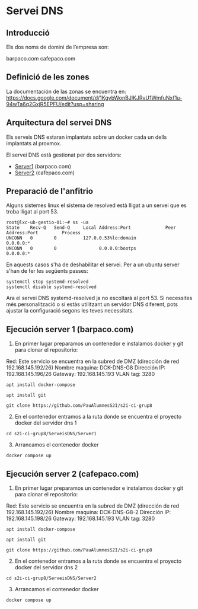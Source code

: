 # Servei DNS

## Introducció
Els dos noms de domini de l’empresa son:

barpaco.com
cafepaco.com 

## Definició de les zones
La documentación de las zonas se encuentra en: https://docs.google.com/document/d/1KgvbWonBJlKJRvU1WmfuNxf1u-94wTa6q2GxjR5EPFU/edit?usp=sharing

## Arquitectura del servei DNS

Els serveis DNS estaran implantats sobre un docker cada un dells implantats al proxmox.

El servei DNS està gestionat per dos servidors:
* [Server1](Server1/README.md) (barpaco.com)
* [Server2](Server2/README.md) (cafepaco.com)

## Preparació de l'anfitrio 
Alguns sistemes linux el sistema de resolved està lligat a un servei que es troba lligat al port 53.
```
root@lxc-ub-gestio-01:~# ss -ua
State    Recv-Q   Send-Q     Local Address:Port             Peer Address:Port         Process         
UNCONN   0        0          127.0.0.53%lo:domain                0.0.0.0:*                            
UNCONN   0        0                0.0.0.0:bootps                0.0.0.0:*                            
```
En aquests casos s'ha de deshabilitar el servei.
Per a un ubuntu server s'han de fer les següents passes:
```
systemctl stop systemd-resolved
systemctl disable systemd-resolved
```

Ara el servei DNS systemd-resolved ja no escoltarà al port 53. Si necessites més personalització o si estàs utilitzant un servidor DNS diferent, pots ajustar la configuració segons les teves necessitats.

## Ejecución server 1 (barpaco.com)

1. En primer lugar preparamos un contenedor e instalamos docker y git para clonar el repositorio:

Red: Este servicio se encuentra en la subred de DMZ (dirección de red 192.168.145.192/26)
Nombre maquina: DCK-DNS-G8
Dirección IP: 192.168.145.196/26
Gateway: 192.168.145.193
VLAN tag: 3280

```
apt install docker-compose
```

```
apt install git
```

```
git clone https://github.com/PauAlumnesS2I/s2i-ci-grup8
```

2. En el contenedor entramos a la ruta donde se encuentra el proyecto docker del servidor dns 1

```
cd s2i-ci-grup8/ServeisDNS/Server1
```

3. Arrancamos el contenedor docker
```
docker compose up
```

## Ejecución server 2 (cafepaco.com)

1. En primer lugar preparamos un contenedor e instalamos docker y git para clonar el repositorio:

Red: Este servicio se encuentra en la subred de DMZ (dirección de red 192.168.145.192/26)
Nombre maquina: DCK-DNS-G8-2
Dirección IP: 192.168.145.198/26
Gateway: 192.168.145.193
VLAN tag: 3280

```
apt install docker-compose
```

```
apt install git
```

```
git clone https://github.com/PauAlumnesS2I/s2i-ci-grup8
```

2. En el contenedor entramos a la ruta donde se encuentra el proyecto docker del servidor dns 2

```
cd s2i-ci-grup8/ServeisDNS/Server2
```

3. Arrancamos el contenedor docker
```
docker compose up
```